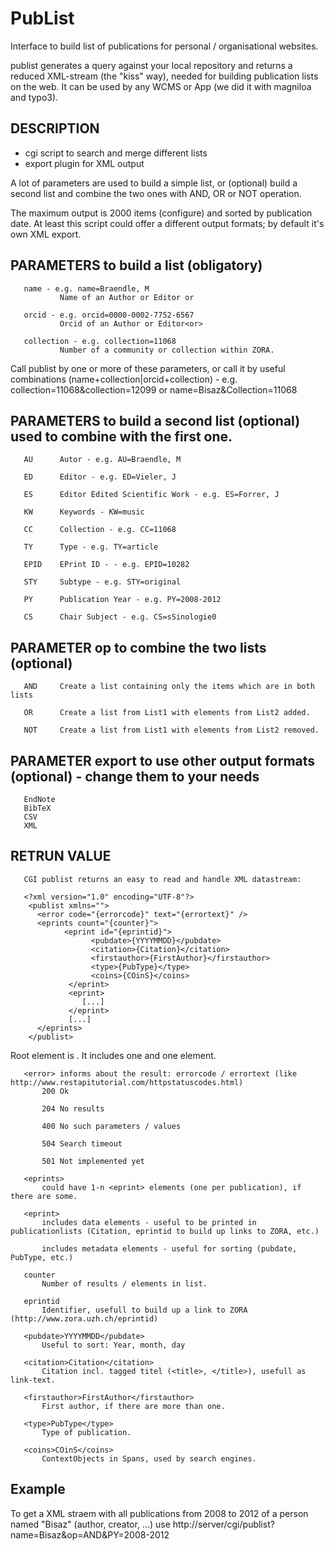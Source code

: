 # PubList
Interface to build list of publications for personal / organisational websites.

publist generates a query against your local repository and returns a reduced XML-stream (the "kiss" way), needed for building publication lists on the web. It can be used by any WCMS or App (we did it with magniloa and typo3).

## DESCRIPTION

- cgi script to search and merge different lists
- export plugin for XML output

A lot of parameters are used to build a simple list, or (optional) build a second list and combine the two ones with AND, OR or NOT operation.

The maximum output is 2000 items (configure) and sorted by publication date. At least this script could offer a different output formats; by default it's own XML export.

## PARAMETERS to build a list (obligatory)
       name - e.g. name=Braendle, M
               Name of an Author or Editor or

       orcid - e.g. orcid=0000-0002-7752-6567
               Orcid of an Author or Editor<or>

       collection - e.g. collection=11068
               Number of a community or collection within ZORA.

Call publist by one or more of these parameters, or call it by useful combinations (name+collection|orcid+collection) - e.g. collection=11068&collection=12099 or name=Bisaz&Collection=11068

## PARAMETERS to build a second list (optional) used to combine with the first one.

       AU      Autor - e.g. AU=Braendle, M

       ED      Editor - e.g. ED=Vieler, J

       ES      Editor Edited Scientific Work - e.g. ES=Forrer, J

       KW      Keywords - KW=music

       CC      Collection - e.g. CC=11068

       TY      Type - e.g. TY=article

       EPID    EPrint ID - - e.g. EPID=10282

       STY     Subtype - e.g. STY=original

       PY      Publication Year - e.g. PY=2008-2012

       CS      Chair Subject - e.g. CS=sSinologie0

## PARAMETER op to combine the two lists (optional)
       AND     Create a list containing only the items which are in both lists

       OR      Create a list from List1 with elements from List2 added.

       NOT     Create a list from List1 with elements from List2 removed.

## PARAMETER export to use other output formats (optional) - change them to your needs
       EndNote
       BibTeX
       CSV
       XML

## RETRUN VALUE
       CGI publist returns an easy to read and handle XML datastream:

       <?xml version="1.0" encoding="UTF-8"?>
        <publist xmlns="">
          <error code="{errorcode}" text="{errortext}" />
          <eprints count="{counter}">
                <eprint id="{eprintid}">
                      <pubdate>{YYYYMMDD}</pubdate>
                      <citation>{Citation}</citation>
                      <firstauthor>{FirstAuthor}</firstauthor>
                      <type>{PubType}</type>
                      <coins>{COinS}</coins>
                 </eprint>
                 <eprint>
                    [...]
                 </eprint>
                 [...]
          </eprints>
        </publist>

Root element is <publist>. It includes one <error> and one <eprints> element.

       <error> informs about the result: errorcode / errortext (like http://www.restapitutorial.com/httpstatuscodes.html)
           200 Ok

           204 No results

           400 No such parameters / values

           504 Search timeout

           501 Not implemented yet

       <eprints>
           could have 1-n <eprint> elements (one per publication), if there are some.

       <eprint>
           includes data elements - useful to be printed in publicationlists (Citation, eprintid to build up links to ZORA, etc.)

           includes metadata elements - useful for sorting (pubdate, PubType, etc.)

       counter
           Number of results / elements in list.

       eprintid
           Identifier, usefull to build up a link to ZORA (http://www.zora.uzh.ch/eprintid)

       <pubdate>YYYYMMDD</pubdate>
           Useful to sort: Year, month, day

       <citation>Citation</citation>
           Citation incl. tagged titel (<title>, </title>), usefull as link-text.

       <firstauthor>FirstAuthor</firstauthor>
           First author, if there are more than one.

       <type>PubType</type>
           Type of publication.

       <coins>COinS</coins>
           ContextObjects in Spans, used by search engines.

## Example
    
To get a XML straem with all publications from 2008 to 2012 of a person named "Bisaz" (author, creator, ...) use
http://server/cgi/publist?name=Bisaz&op=AND&PY=2008-2012

